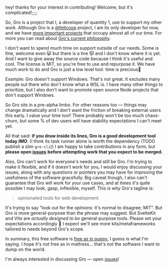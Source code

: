 hey! thanks for your interest in contributing! Welcome, but it's complicated!;;;;

So, Gro is a project that I, a developer of quantity 1, use to support my other work.
Although Gro is a [@feltcoop](https://github.com/feltcoop) project,
I am its only developer for now,
and we have [more important projects](https://github.com/feltcoop/felt)
that occupy almost all of our time.
For more you can read about [Gro's current philosophy](src/docs/philosophy.md).

I don't want to spend much time on support outside of our needs.
Some is fine, welcome even 😺 but there is a line 😾 and I don't know where it is yet.
And I want to give away the source code because I think it's useful and cool.
The license is MIT, so you're free to use and repurpose it.
We have much work to do and Gro is just a low level tool.
time is precious🌄

Example: Gro doesn't support Windows. That's not great.
It excludes many people out there who don't know what a WSL is.
I have many other things to prioritize,
but I also don't want to promote open source Node projects that don't support Windows.

So Gro sits in a pre-alpha limbo. For other reasons too —
things may change dramatically and I don't want the friction of breaking external users this early.
I value your time too!! There probably won't be too much chaos-churn,
but some % of dev users will have stability expectations I can't meet yet.

All that said: **if you draw inside its lines, Gro is a good development tool today _IMO_**.
(I think its task runner alone is worth the dependency (TODO publish a slim `gro-cli`))
I am happy to take contributions in any form,
but **please open [issues](https://github.com/feltcoop/gro/issues)**
**before attempting work that you expect to be merged.**

Also, Gro can't work for everyone's needs and still be Gro.
I'm trying to make it flexible, and if it doesn't work for you,
I would enjoy discussing your issues,
along with any questions or pointers you may have
for improving the usefulness of the software gracefully.
Big caveat though, I also can't guarantee that Gro will work for your use cases,
and at times it's quite possible I may look, gasp, inflexible, myself.
This is why Gro's tagline is:

> opinionated tools for web development

It's trying to say "look out for the opinions: it's normal to disagree; MIT".
But Gro _is_ more general-purpose than the phrase may suggest.
But SvelteKit and Vite are _actually designed to be_ general-purpose tools.
Please set your expectations accordingly 🐢
I expect we'll see more kits/metaframeworks tailored to needs beyond Gro's scope.

In summary, this free software is
[free as in puppy](https://twitter.com/GalaxyKate/status/1371159136684105728),
I guess is what I'm saying.
I hope it's not free as in mattress... that's not the software I want to dump on the world.

I'm always interested in discussing Gro —
open [issues](https://github.com/feltcoop/gro/issues)!

